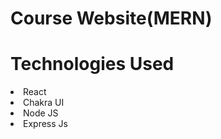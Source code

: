 <h1>Course Website(MERN)</h1>
<h1>Technologies Used</h1>
<li>React</li>
<li>Chakra UI</li>
<li>Node JS</li>
<li>Express Js</li>

